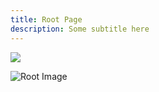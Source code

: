 ```yaml
---
title: Root Page
description: Some subtitle here
---
```


<img src="~/product/another-image.jpg" />

![Root Image](~/root-image.svg "Root Image")
